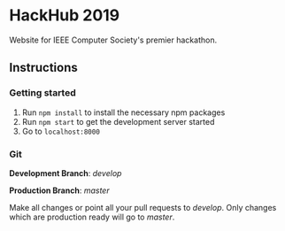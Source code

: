 # HackHub 2019

Website for IEEE Computer Society's premier hackathon.

## Instructions

### Getting started

1. Run `npm install` to install the necessary npm packages
2. Run `npm start` to get the development server started
3. Go to `localhost:8000`


### Git

**Development Branch**: _develop_

**Production Branch**: _master_

Make all changes or point all your pull requests to _develop_. 
Only changes which are production ready will go to _master_.
